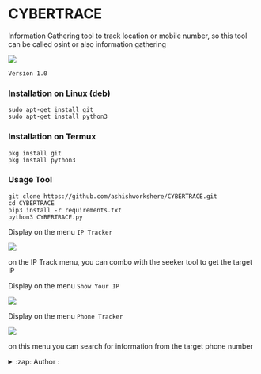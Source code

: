# CYBERTRACE
Information Gathering tool to track location or mobile number, so this tool can be called osint or also information gathering

<img src="https://github.com/ashishworkshere/CYBERTRACE/blob/main/asset/bn.png"/>

```Version 1.0```

### Installation on Linux (deb)
```
sudo apt-get install git
sudo apt-get install python3
```

### Installation on Termux
```
pkg install git
pkg install python3
```

### Usage Tool
```
git clone https://github.com/ashishworkshere/CYBERTRACE.git
cd CYBERTRACE
pip3 install -r requirements.txt
python3 CYBERTRACE.py
```

Display on the menu ```IP Tracker```

<img src="https://github.com/ashishworkshere/CYBERTRACE/blob/main/asset/ip.png"/>

on the IP Track menu, you can combo with the seeker tool to get the target IP

Display on the menu ```Show Your IP```

<img src="https://github.com/ashishworkshere/CYBERTRACE/blob/main/asset/myip.png"/>
     
Display on the menu ```Phone Tracker```

<img src="https://github.com/ashishworkshere/CYBERTRACE/blob/main/asset/phone.png"/>

on this menu you can search for information from the target phone number

<details>
<summary>:zap: Author :</summary>
- <strong><a href="https://github.com/ashishworkshere">ashishworkshere</a></strong>
</details>
